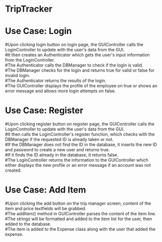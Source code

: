 # TripTracker
#####
# Use Case: Login
#Upon clicking login button on login page, the GUIController calls the LoginController to update with the user's data from the GUI.<br>
#It then creates an Authenticator which gets the user's input information from the LoginController.<br>
#The Authenticator calls the DBManager to check if the login is valid.<br>
#The DBManager checks for the login and returns true for valid or false for invalid login.<br>
#The Authenticator returns the results of the login.<br>
#The GUIController displays the profile of the employee on true or shows an error message and allows more login attempts on false.<br>
#####
# Use Case: Register
#Upon clicking register button on register page, the GUIController calls the LoginController to update with the user's data from the GUI.<br>
#It then calls the LoginController's register function, which checks with the DBManager if the requested ID is already taken or not.<br>
#If the DBManager does not find the ID in the database, it inserts the new ID and password to create a new user and returns true.<br>
#If it finds the ID already in the database, it returns false.<br>
#The LoginController returns the information to the GUIController which either displays the new profile or an error message if an account was not created.<br>
#####
# Use Case: Add Item
#Upon clicking the add button on the trip manager screen, content of the item and price textfields will be grabbed.<br>
#The addItem() method in GUIController parses the content of the item line.<br>
#The strings will be formatted and added to the item list for the user, then added to the database.<br>
#The item is added to the Expense class along with the user that added the expense.<br>
#####
